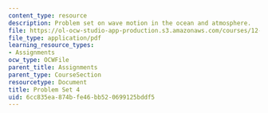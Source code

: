 ```yaml
---
content_type: resource
description: Problem set on wave motion in the ocean and atmosphere.
file: https://ol-ocw-studio-app-production.s3.amazonaws.com/courses/12-802-wave-motion-in-the-ocean-and-the-atmosphere-spring-2008/6cc835ea874bfe46bb520699125bddf5_MIT12_802S08_pset04.pdf
file_type: application/pdf
learning_resource_types:
- Assignments
ocw_type: OCWFile
parent_title: Assignments
parent_type: CourseSection
resourcetype: Document
title: Problem Set 4
uid: 6cc835ea-874b-fe46-bb52-0699125bddf5
---
```

